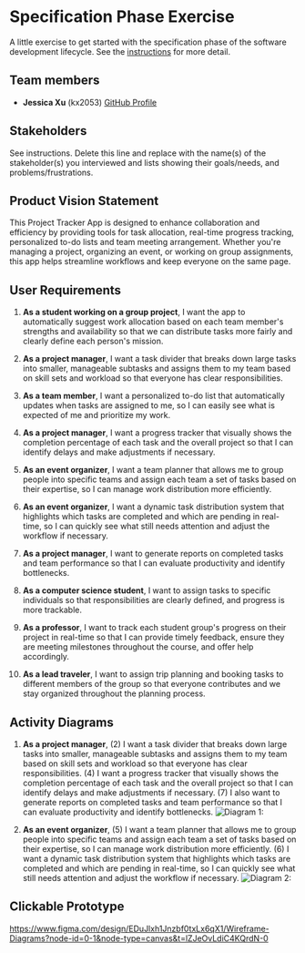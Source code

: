 # Specification Phase Exercise

A little exercise to get started with the specification phase of the software development lifecycle. See the [instructions](instructions.md) for more detail.

## Team members

- **Jessica Xu** (kx2053) [GitHub Profile](https://github.com/Jessicakk0711)


## Stakeholders

See instructions. Delete this line and replace with the name(s) of the stakeholder(s) you interviewed and lists showing their goals/needs, and problems/frustrations.

## Product Vision Statement

This Project Tracker App is designed to enhance collaboration and efficiency by providing tools for task allocation, real-time progress tracking, personalized to-do lists and team meeting arrangement. Whether you're managing a project, organizing an event, or working on group assignments, this app helps streamline workflows and keep everyone on the same page.

## User Requirements

1. **As a student working on a group project**, I want the app to automatically suggest work allocation based on each team member's strengths and availability so that we can distribute tasks more fairly and clearly define each person's mission.

2. **As a project manager**, I want a task divider that breaks down large tasks into smaller, manageable subtasks and assigns them to my team based on skill sets and workload so that everyone has clear responsibilities.

3. **As a team member**, I want a personalized to-do list that automatically updates when tasks are assigned to me, so I can easily see what is expected of me and prioritize my work.

4. **As a project manager**, I want a progress tracker that visually shows the completion percentage of each task and the overall project so that I can identify delays and make adjustments if necessary.

5. **As an event organizer**, I want a team planner that allows me to group people into specific teams and assign each team a set of tasks based on their expertise, so I can manage work distribution more efficiently.

6. **As an event organizer**, I want a dynamic task distribution system that highlights which tasks are completed and which are pending in real-time, so I can quickly see what still needs attention and adjust the workflow if necessary.

7. **As a project manager**, I want to generate reports on completed tasks and team performance so that I can evaluate productivity and identify bottlenecks.

8. **As a computer science student**, I want to assign tasks to specific individuals so that responsibilities are clearly defined, and progress is more trackable.

9. **As a professor**, I want to track each student group's progress on their project in real-time so that I can provide timely feedback, ensure they are meeting milestones throughout the course, and offer help accordingly.

10. **As a lead traveler**, I want to assign trip planning and booking tasks to different members of the group so that everyone contributes and we stay organized throughout the planning process.


## Activity Diagrams

1. **As a project manager**, 
    (2) I want a task divider that breaks down large tasks into smaller, manageable subtasks and assigns them to my team based on skill sets and workload so that everyone has clear responsibilities. 
    (4) I want a progress tracker that visually shows the completion percentage of each task and the overall project so that I can identify delays and make adjustments if necessary. 
    (7) I also want to generate reports on completed tasks and team performance so that I can evaluate productivity and identify bottlenecks.
    ![Diagram 1: ](/Screenshot%202024-09-23%20at%201.55.45 AM.png)

2. **As an event organizer**, 
    (5) I want a team planner that allows me to group people into specific teams and assign each team a set of tasks based on their expertise, so I can manage work distribution more efficiently.
    (6) I want a dynamic task distribution system that highlights which tasks are completed and which are pending in real-time, so I can quickly see what still needs attention and adjust the workflow if necessary.
    ![Diagram 2: ](/Screenshot%202024-09-23%20at%201.56.03 AM.png)



## Clickable Prototype

https://www.figma.com/design/EDuJlxh1Jnzbf0txLx6qX1/Wireframe-Diagrams?node-id=0-1&node-type=canvas&t=lZJeOvLdiC4KQrdN-0